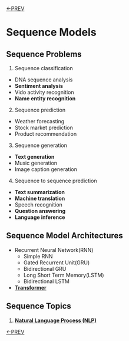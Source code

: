 [<-PREV](../lecturenote.md)

# Sequence Models

## Sequence Problems

1. Sequence classification
  - DNA sequence analysis
  - **Sentiment analysis**
  - Vido activity recognition
  - **Name entity recognition**
2. Sequence prediction
  - Weather forecasting
  - Stock market prediction
  - Product recommendation
3. Sequence generation
  - **Text generation**
  - Music generation
  - Image caption generation
4. Sequence to sequence prediction
  - **Text summarization**
  - **Machine translation**
  - Speech recognition
  - **Question answering**
  - **Language inference**


## Sequence Model Architectures
- Recurrent Neural Network(RNN)
  - Simple RNN
  - Gated Recurrent Unit(GRU)
  - Bidirectional GRU
  - Long Short Term Memory(LSTM)
  - Bidirectional LSTM 
- **[Transformer](transformer.md)**


## Sequence Topics

1. **[Natural Language Process (NLP)](nlp/nlp.md)**




[<-PREV](../lecturenote.md)
